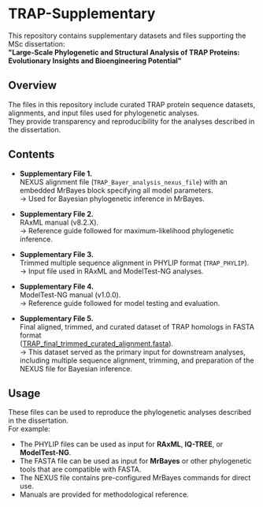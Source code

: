 # TRAP-Supplementary

This repository contains supplementary datasets and files supporting the MSc dissertation:  
**"Large-Scale Phylogenetic and Structural Analysis of TRAP Proteins: Evolutionary Insights and Bioengineering Potential"**  


## Overview
The files in this repository include curated TRAP protein sequence datasets, alignments, and input files used for phylogenetic analyses.  
They provide transparency and reproducibility for the analyses described in the dissertation.

## Contents

- **Supplementary File 1.**  
  NEXUS alignment file (`TRAP_Bayer_analysis_nexus_file`) with an embedded MrBayes block specifying all model parameters.  
  → Used for Bayesian phylogenetic inference in MrBayes.  

- **Supplementary File 2.**  
  RAxML manual (v8.2.X).  
  → Reference guide followed for maximum-likelihood phylogenetic inference.  

- **Supplementary File 3.**  
  Trimmed multiple sequence alignment in PHYLIP format (`TRAP_PHYLIP`).  
  → Input file used in RAxML and ModelTest-NG analyses.  

- **Supplementary File 4.**  
  ModelTest-NG manual (v1.0.0).  
  → Reference guide followed for model testing and evaluation.  

- **Supplementary File 5.**  
  Final aligned, trimmed, and curated dataset of TRAP homologs in FASTA format  
  ([TRAP_final_trimmed_curated_alignment.fasta](https://github.com/alezpapas9/TRAP-Supplementary/blob/fc2ed2ac270ab43c5af6febf20cf51e928dad921/TRAP_final_trimmed_curated_alignment.fasta)).  
  → This dataset served as the primary input for downstream analyses, including multiple sequence alignment, trimming, and preparation of the NEXUS file for Bayesian inference.

## Usage
These files can be used to reproduce the phylogenetic analyses described in the dissertation.  
For example:
- The PHYLIP files can be used as input for **RAxML**, **IQ-TREE**, or **ModelTest-NG**.
- The FASTA file can be used as input for **MrBayes** or other phylogenetic tools that are compatible with FASTA.  
- The NEXUS file contains pre-configured MrBayes commands for direct use.  
- Manuals are provided for methodological reference.
